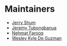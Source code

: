

# Maintainers

- [Jerry Shum](https://github.com/JerryShum)
- [Jeremy Tubongbanua](https://github.com/JeremyTubongbanua)
- [Nehmat Farooq](https://github.com/Neh2332)
- [Wesley Kyle De Guzman](https://github.com/moker1301)